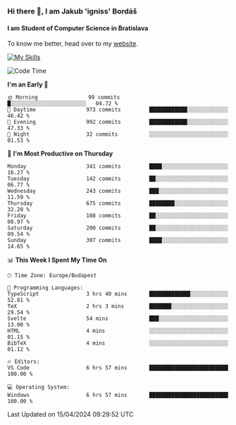 ### Hi there 👋, I am Jakub 'igniss' Bordáš

#### I am Student of Computer Science in Bratislava
To know me better, head over to my [website](https://bordas.sk).

[![My Skills](https://skillicons.dev/icons?i=js,html,css,figma,svelte,java,kotlin,python,postgresql,typescript,nest,nodejs)](https://bordas.sk)


<!--START_SECTION:waka-->
![Code Time](http://img.shields.io/badge/Code%20Time-1%2C466%20hrs%204%20mins-blue)

**I'm an Early 🐤** 

```text
🌞 Morning                99 commits          █░░░░░░░░░░░░░░░░░░░░░░░░   04.72 % 
🌆 Daytime                973 commits         ████████████░░░░░░░░░░░░░   46.42 % 
🌃 Evening                992 commits         ████████████░░░░░░░░░░░░░   47.33 % 
🌙 Night                  32 commits          ░░░░░░░░░░░░░░░░░░░░░░░░░   01.53 % 
```
📅 **I'm Most Productive on Thursday** 

```text
Monday                   341 commits         ████░░░░░░░░░░░░░░░░░░░░░   16.27 % 
Tuesday                  142 commits         ██░░░░░░░░░░░░░░░░░░░░░░░   06.77 % 
Wednesday                243 commits         ███░░░░░░░░░░░░░░░░░░░░░░   11.59 % 
Thursday                 675 commits         ████████░░░░░░░░░░░░░░░░░   32.20 % 
Friday                   188 commits         ██░░░░░░░░░░░░░░░░░░░░░░░   08.97 % 
Saturday                 200 commits         ██░░░░░░░░░░░░░░░░░░░░░░░   09.54 % 
Sunday                   307 commits         ████░░░░░░░░░░░░░░░░░░░░░   14.65 % 
```


📊 **This Week I Spent My Time On** 

```text
🕑︎ Time Zone: Europe/Budapest

💬 Programming Languages: 
TypeScript               3 hrs 40 mins       █████████████░░░░░░░░░░░░   52.81 % 
TeX                      2 hrs 3 mins        ███████░░░░░░░░░░░░░░░░░░   29.54 % 
Svelte                   54 mins             ███░░░░░░░░░░░░░░░░░░░░░░   13.00 % 
HTML                     4 mins              ░░░░░░░░░░░░░░░░░░░░░░░░░   01.15 % 
BibTeX                   4 mins              ░░░░░░░░░░░░░░░░░░░░░░░░░   01.12 % 

🔥 Editors: 
VS Code                  6 hrs 57 mins       █████████████████████████   100.00 % 

💻 Operating System: 
Windows                  6 hrs 57 mins       █████████████████████████   100.00 % 
```


 Last Updated on 15/04/2024 09:29:52 UTC
<!--END_SECTION:waka-->
